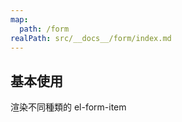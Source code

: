 ```yaml
---
map:
  path: /form
realPath: src/__docs__/form/index.md
---
```


## 基本使用

渲染不同種類的 el-form-item

<demo
  src="../components/form/basicForm.vue"
  title="enhanced el-form"
  desc="示範傳入不同type 自動渲染對應的form-item">
</demo>

<API src="../components/EnhancedElForm.vue" lang="zh"></API>

